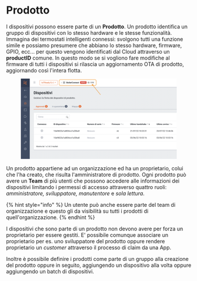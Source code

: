 # Prodotto

I dispositivi possono essere parte di un **Prodotto**. Un prodotto identifica un gruppo di dispositivi con lo stesso hardware e le stesse funzionalità. Immagina dei termostati intelligenti connessi: svolgono tutti una funzione simile e possiamo presumere che abbiano lo stesso hardware, firmware, GPIO, ecc... per questo vengono identificati dal Cloud attraverso un **productID** comune. In questo modo se si vogliono fare modifiche al firmware di tutti i dispositivi si rilascia un aggiornamento OTA di prodotto, aggiornando così l'intera flotta.

<figure><img src="../.gitbook/assets/Schermata 2023-09-04 alle 15.39.09.png" alt=""><figcaption></figcaption></figure>

Un prodotto appartiene ad un organizzazione ed ha un proprietario, colui che l'ha creato, che risulta l'amministratore di prodotto. Ogni prodotto può avere un **Team** di più utenti che possono accedere alle informazioni dei dispositivi limitando i permessi di accesso attraverso quattro ruoli: _amministratore, sviluppatore, manutentore_ e _sola lettura_.

{% hint style="info" %}
Un utente può anche essere parte del team di organizzazione e questo gli da visibilità su tutti i prodotti di quell'organizzazione.
{% endhint %}

I dispositivi che sono parte di un prodotto non devono avere per forza un proprietario per essere gestiti. E' possibile comunque associare un proprietario per es. uno sviluppatore del prodotto oppure rendere proprietario un _customer_ attraverso il processo di claim da una App.

Inoltre è possibile definire i prodotti come parte di un gruppo alla creazione del prodotto oppure in seguito, aggiungendo un dispositivo alla volta oppure aggiungendo un batch di dispositivi.
